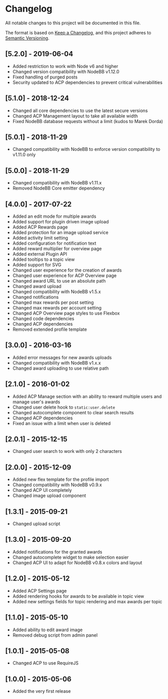 # Changelog

All notable changes to this project will be documented in this file.

The format is based on [Keep a Changelog](https://keepachangelog.com/en/1.0.0/),
and this project adheres to [Semantic Versioning](https://semver.org/spec/v2.0.0.html).

## [5.2.0] - 2019-06-04

- Added restriction to work with Node v6 and higher
- Changed version compatibility with NodeBB v1.12.0
- Fixed handling of purged posts
- Security updated to ACP dependencies to prevent critical vulnerabilities 

## [5.1.0] - 2018-12-24

- Changed all core dependencies to use the latest secure versions
- Changed ACP Management layout to take all available width
- Fixed NodeBB database requests without a limit (kudos to Marek Dorda) 

## [5.0.1] - 2018-11-29

- Changed compatibility with NodeBB to enforce version compatibility to v1.11.0 only

## [5.0.0] - 2018-11-29

- Changed compatibility with NodeBB v1.11.x
- Removed NodeBB Core emitter dependency

## [4.0.0] - 2017-07-22

- Added an edit mode for multiple awards
- Added support for plugin driven image upload
- Added ACP Rewards page
- Added protection for an image upload service
- Added activity limit setting
- Added configuration for notification text
- Added reward multiplier for overview page
- Added external Plugin API
- Added tooltips to a topic view
- Added support for SVG
- Changed user experience for the creation of awards
- Changed user experience for ACP Overview page
- Changed award URL to use an absolute path
- Changed award upload
- Changed compatibility with NodeBB v1.5.x
- Changed notifications
- Changed max rewards per post setting
- Changed max rewards per account setting
- Changed ACP Overview page styles to use Flexbox
- Changed code dependencies
- Changed ACP dependencies
- Removed extended profile template

## [3.0.0] - 2016-03-16

- Added error messages for new awards uploads
- Changed compatibility with NodeBB v1.x.x
- Changed award uploading to use relative path

## [2.1.0] - 2016-01-02

- Added ACP Manage section with an ability to reward multiple users and manage user's awards
- Changed user delete hook to `static:user.delete`
- Changed autocomplete component to clear search results
- Changed ACP dependencies
- Fixed an issue with a limit when user is deleted

## [2.0.1] - 2015-12-15

- Changed user search to work with only 2 characters

## [2.0.0] - 2015-12-09

- Added new flex template for the profile import
- Changed compatibility with NodeBB v0.9.x
- Changed ACP UI completely
- Changed image upload component

## [1.3.1] - 2015-09-21

- Changed upload script

## [1.3.0] - 2015-09-20

- Added notifications for the granted awards
- Changed autocomplete widget to make selection easier
- Changed ACP UI to adapt for NodeBB v0.8.x colors and layout

## [1.2.0] - 2015-05-12

- Added ACP Settings page
- Added rendering hooks for awards to be available in topic view
- Added new settings fields for topic rendering and max awards per topic

## [1.1.0] - 2015-05-10

- Added ability to edit award image
- Removed debug script from admin panel

## [1.0.1] - 2015-05-08

- Changed ACP to use RequireJS

## [1.0.0] - 2015-05-06

- Added the very first release
